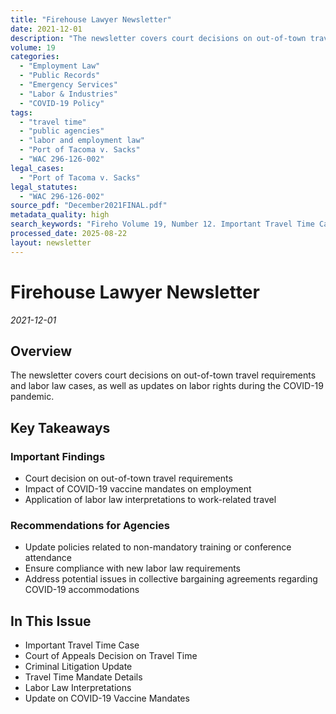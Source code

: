 ```yaml
---
title: "Firehouse Lawyer Newsletter"
date: 2021-12-01
description: "The newsletter covers court decisions on out-of-town travel requirements and labor law cases, as well as updates on labor rights during the COVID-19 pandemic."
volume: 19
categories:
  - "Employment Law"
  - "Public Records"
  - "Emergency Services"
  - "Labor & Industries"
  - "COVID-19 Policy"
tags:
  - "travel time"
  - "public agencies"
  - "labor and employment law"
  - "Port of Tacoma v. Sacks"
  - "WAC 296-126-002"
legal_cases:
  - "Port of Tacoma v. Sacks"
legal_statutes:
  - "WAC 296-126-002"
source_pdf: "December2021FINAL.pdf"
metadata_quality: high
search_keywords: "Fireho Volume 19, Number 12. Important Travel Time Case. Court of Appeals Issued Decision. Important Travel Time Case. Port of Tacoma v. Sacks. MWA Interpretation. Travel Time Requirements. Legal Upda..."
processed_date: 2025-08-22
layout: newsletter
---
```


# Firehouse Lawyer Newsletter

*2021-12-01*

## Overview

The newsletter covers court decisions on out-of-town travel requirements and labor law cases, as well as updates on labor rights during the COVID-19 pandemic.

## Key Takeaways

### Important Findings

- Court decision on out-of-town travel requirements
- Impact of COVID-19 vaccine mandates on employment
- Application of labor law interpretations to work-related travel

### Recommendations for Agencies

- Update policies related to non-mandatory training or conference attendance
- Ensure compliance with new labor law requirements
- Address potential issues in collective bargaining agreements regarding COVID-19 accommodations

## In This Issue

- Important Travel Time Case
- Court of Appeals Decision on Travel Time
- Criminal Litigation Update
- Travel Time Mandate Details
- Labor Law Interpretations
- Update on COVID-19 Vaccine Mandates

